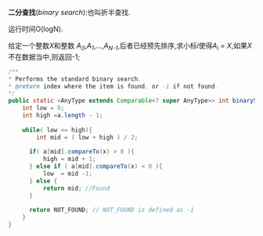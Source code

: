 **二分查找**(*binary search*):也叫折半查找.

运行时间O(logN).

给定一个整数*X*和整数 *A<sub>0</sub>*,*A<sub>1</sub>*,...,*A<sub>N-1</sub>*,后者已经预先排序,求小标*i*使得*A<sub>i</sub> = X*,如果*X*不在数据当中,则返回-1;

```java
/**
* Performs the standard binary search.
* @return index where the item is found, or -1 if not found.
*/
public static <AnyType extends Comparable<? super AnyType>> int binarySearch(AnyType[] a, AnyType x) {
	int low = 0;
  	int high =a.length - 1;
  		
  	while( low <= high){
        int mid = ( low + high ) / 2;
      	
      if( a[mid].compareTo(x) > 0 ){
          high = mid + 1;
      } else if ( a[mid].compareTo(x) < 0 ){
          low  = mid -1;
      } else {
          return mid; //Found
      }
      
      return NOT_FOUND; // NOT_FOUND is defined as -1
    }
}
```

